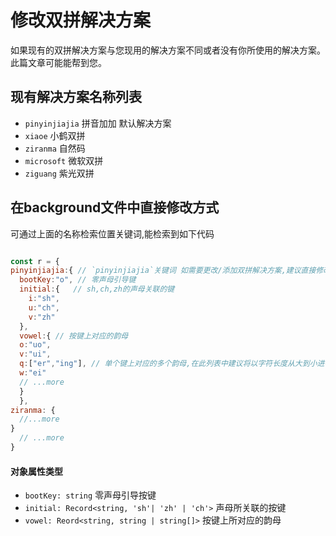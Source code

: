 # 修改双拼解决方案

如果现有的双拼解决方案与您现用的解决方案不同或者没有你所使用的解决方案。此篇文章可能能帮到您。

## 现有解决方案名称列表
- `pinyinjiajia` 拼音加加 默认解决方案
- `xiaoe` 小鹤双拼
- `ziranma` 自然码
- `microsoft` 微软双拼
- `ziguang` 紫光双拼

## 在background文件中直接修改方式
可通过上面的名称检索位置关键词,能检索到如下代码

```javascript

const r = {
pinyinjiajia:{ // `pinyinjiajia`关键词 如需要更改/添加双拼解决方案,建议直接修改pinyinjiajia内的数据
  bootKey:"o", // 零声母引导键
  initial:{   // sh,ch,zh的声母关联的键
    i:"sh",
    u:"ch",
    v:"zh"
  },
  vowel:{ // 按键上对应的韵母
  o:"uo",
  v:"ui",
  q:["er","ing"], // 单个键上对应的多个韵母,在此列表中建议将以字符长度从大到小进行排列
  w:"ei"
  // ...more
  }
  },
ziranma: {
  //...more
}
  // ...more
}
```

#### 对象属性类型
- `bootKey: string`  零声母引导按键
- `initial: Record<string, 'sh'| 'zh' | 'ch'>`  声母所关联的按键
- `vowel: Reord<string, string | string[]>`  按键上所对应的韵母


